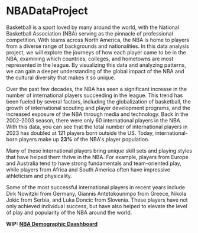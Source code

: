 # NBADataProject

Basketball is a sport loved by many around the world, with the National Basketball Association (NBA) serving as the pinnacle of professional competition. With teams across North America, the NBA is home to players from a diverse range of backgrounds and nationalities. In this data analysis project, we will explore the journeys of how each player came to be in the NBA, examining which countries, colleges, and hometowns are most represented in the league. By visualizing this data and analyzing patterns, we can gain a deeper understanding of the global impact of the NBA and the cultural diversity that makes it so unique.

Over the past few decades, the NBA has seen a significant increase in the number of international players succeeding in the league. This trend has been fueled by several factors, including the globalization of basketball, the growth of international scouting and player development programs, and the increased exposure of the NBA through media and technology. Back in the 2002-2003 season, there were only 60 international players in the NBA. With this data, you can see that the total number of international players in 2023 has doubled at 121 players born outside the US. Today, international-born players make up **23%** of the NBA's player population.

Many of these international players bring unique skill sets and playing styles that have helped them thrive in the NBA. For example, players from Europe and Australia tend to have strong fundamentals and team-oriented play, while players from Africa and South America often have impressive athleticism and physicality.

Some of the most successful international players in recent years include Dirk Nowitzki from Germany, Giannis Antetokounmpo from Greece, Nikola Jokic from Serbia, and Luka Doncic from Slovenia. These players have not only achieved individual success, but have also helped to elevate the level of play and popularity of the NBA around the world.

**WIP: [NBA Demographic Daashboard](https://public.tableau.com/shared/43H7XTZ2B?:display_count=n&:origin=viz_share_link)**
